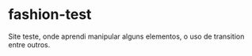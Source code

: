 # fashion-test
 Site teste, onde aprendi manipular alguns elementos, o uso de transition entre outros.
